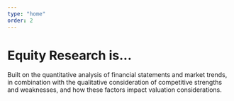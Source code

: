 ```yaml
---
type: "home"
order: 2
---
```


# Equity Research is...

Built on the quantitative analysis of financial statements and market trends, in combination with the qualitative consideration of competitive strengths and weaknesses, and how these
factors impact valuation considerations.